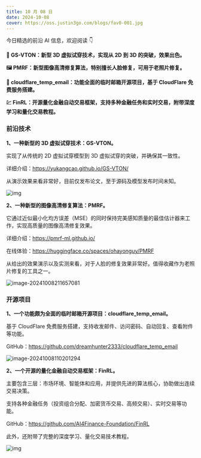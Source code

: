 ```yaml
---
title: 10 月 08 日
date: 2024-10-08
cover: https://oss.justin3go.com/blogs/fav0-001.jpg
---
```


今日精选的前沿 AI 信息，欢迎阅读 👇

**👗 GS-VTON：新型 3D 虚拟试穿技术，实现从 2D 到 3D 的突破，效果出色。**

**🖼️ PMRF：新型图像高清修复算法，特别擅长人脸修复，可用于老照片修复。**

**📧 cloudflare_temp_email：功能全面的临时邮箱开源项目，基于 CloudFlare 免费服务搭建。**

**💹 FinRL：开源量化金融自动交易框架，支持多种金融任务和实时交易，附带深度学习和量化交易教程。**



### 前沿技术

**1、一种新型的 3D 虚拟试穿技术：GS-VTON。**

实现了从传统的 2D 虚拟试穿模型到 3D 虚拟试穿的突破，并确保其一致性。

详细介绍：https://yukangcao.github.io/GS-VTON/

从演示效果来看非常好，目前仅发布论文，至于源码及模型发布时间未知。

![img](https://cdn.jsdelivr.net/gh/freelander/oss@master/ai-daily/2024-10-08/GS-VTON-teaser.png)

**2、一种新型的图像高清修复算法：PMRF。**

它通过近似最小化均方误差（MSE）的同时保持完美感知质量的最佳估计器来工作，实现高质量的图像高清修复效果。

详细介绍：https://pmrf-ml.github.io/

在线体验：https://huggingface.co/spaces/ohayonguy/PMRF

从给出的效果演示以及实测来看，对于人脸的修复效果非常好。值得收藏作为老照片修复的工具之一。

![image-20241008211657081](https://cdn.jsdelivr.net/gh/freelander/oss@master/ai-daily/2024-10-08/image-20241008211657081.png)







### 开源项目

**1、一个功能颇为全面的临时邮箱开源项目：cloudflare_temp_email。**

基于 CloudFlare 免费服务搭建，支持收发邮件、访问密码、自动回复、查看附件等功能。

GitHub：https://github.com/dreamhunter2333/cloudflare_temp_email

![image-20241008110201294](https://cdn.jsdelivr.net/gh/freelander/oss@master/ai-daily/2024-10-08/image-20241008110201294.png)

**2、一个开源的量化金融自动交易框架：FinRL。**

主要包含三层：市场环境、智能体和应用，并提供先进的算法核心，协助做出连续交易决策。

支持各种金融任务（投资组合分配、加密货币交易、高频交易）、实时交易等功能。

GitHub：https://github.com/AI4Finance-Foundation/FinRL 

此外，还附带了完整的深度学习、量化交易技术教程。

![img](https://cdn.jsdelivr.net/gh/freelander/oss@master/ai-daily/2024-10-08/finrl_framework-20241008211907598.jpeg)
